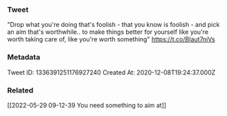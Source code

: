### Tweet
"Drop what you're doing that's foolish - that you know is foolish - and pick an aim that's worthwhile.. to make things better for yourself like you're worth taking care of, like you're worth something" https://t.co/BIaut7niVs

### Metadata
Tweet ID: 1336391251176927240
Created At: 2020-12-08T19:24:37.000Z

### Related
[[2022-05-29 09-12-39 You need something to aim at]]


